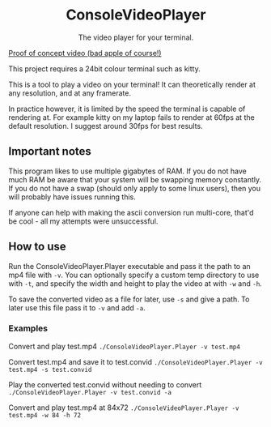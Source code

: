 <h1 align="center">ConsoleVideoPlayer</h1>
<p align="center">The video player for your terminal.</p>

[Proof of concept video (bad apple of course!)](https://youtu.be/cc2f94KSjIQ)

This project requires a 24bit colour terminal such as kitty.

This is a tool to play a video on your terminal!
It can theoretically render at any resolution,
and at any framerate.

In practice however, it is limited by the speed the terminal
is capable of rendering at.
For example kitty on my laptop fails to render
at 60fps at the default resolution.
I suggest around 30fps for best results.

## Important notes
This program likes to use multiple gigabytes of RAM. If you do not have much RAM be aware that your system will be swapping
memory constantly. If you do not have a swap (should only apply to some linux users), then you will probably have
issues running this.

If anyone can help with making the ascii conversion run multi-core, that'd be cool - all my attempts were unsuccessful.

## How to use
Run the ConsoleVideoPlayer.Player executable and pass it the path to an mp4 file with `-v`. You can optionally specify a custom temp directory to use with `-t`, and specify the width and height to play the video at with `-w` and `-h`.

To save the converted video as a file for later, use `-s` and give a path. To later use this file pass it to `-v` and add `-a`.

### Examples
Convert and play test.mp4
`./ConsoleVideoPlayer.Player -v test.mp4`

Convert test.mp4 and save it to test.convid
`./ConsoleVideoPlayer.Player -v test.mp4 -s test.convid`

Play the converted test.convid without needing to convert
`./ConsoleVideoPlayer.Player -v test.convid -a`

Convert and play test.mp4 at 84x72
`./ConsoleVideoPlayer.Player -v test.mp4 -w 84 -h 72`
